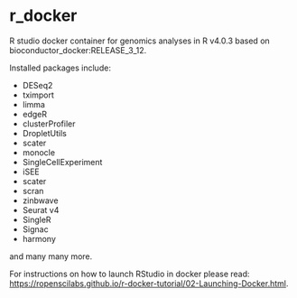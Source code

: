 # r_docker
R studio docker container for genomics analyses in R v4.0.3 based on bioconductor_docker:RELEASE_3_12.

Installed packages include:

+ DESeq2
+ tximport
+ limma
+ edgeR
+ clusterProfiler
+ DropletUtils
+ scater
+ monocle
+ SingleCellExperiment
+ iSEE
+ scater
+ scran
+ zinbwave
+ Seurat v4
+ SingleR
+ Signac
+ harmony

and many many more.

For instructions on how to launch RStudio in docker please read: https://ropenscilabs.github.io/r-docker-tutorial/02-Launching-Docker.html.